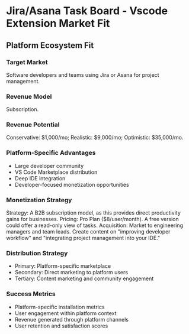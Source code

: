 # Jira/Asana Task Board - Vscode Extension Market Fit

## Platform Ecosystem Fit

### Target Market
Software developers and teams using Jira or Asana for project management.

### Revenue Model
Subscription.

### Revenue Potential
Conservative: $1,000/mo; Realistic: $9,000/mo; Optimistic: $35,000/mo.

### Platform-Specific Advantages
- Large developer community
- VS Code Marketplace distribution
- Deep IDE integration
- Developer-focused monetization opportunities

### Monetization Strategy
Strategy: A B2B subscription model, as this provides direct productivity gains for businesses. Pricing: Pro Plan ($8/user/month). A free version could offer a read-only view of tasks. Acquisition: Market to engineering managers and team leads. Create content on "improving developer workflow" and "integrating project management into your IDE."

### Distribution Strategy
- Primary: Platform-specific marketplace
- Secondary: Direct marketing to platform users
- Tertiary: Content marketing and community engagement

### Success Metrics
- Platform-specific installation metrics
- User engagement within platform context
- Revenue generated through platform channels
- User retention and satisfaction scores
